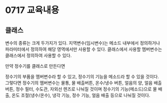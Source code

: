 # 0717 교육내용

## 클래스

 변수의 종류는 크게 두가지가 있다. 지역변수(임시변수)는 메소드 내부에서 정의하거나 파라미터에서 정의하여 해당 영역에서만 사용할 수 있다.
 클래스에서 사용할 멤버변수는 클래스에서 정의하여 사용할 수 있다.

 만약 정수기를 클래스로 만든다면

 정수기의 부품을 멤버변수라 할 수 있고, 정수기의 기능을 메소드라 할 수 있을 것이다.
 그렇다면 정수기의 멤버변수는 물통, 물 배출버튼, 온수/냉수 버튼, 얼음의 양, 얼음 배출버튼, 정수 필터, 수도관, 자외선 렌즈로 나눠질 것이며
 정수기의 기능(메소드)으로 물 배출, 온도 조절(냉수/온수), 냉각 기능, 정수 기능, 얼음 배출 등으로 나눠질 것이다.

 
 
 
